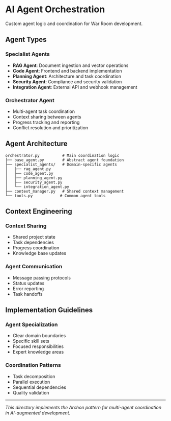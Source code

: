 # AI Agent Orchestration

Custom agent logic and coordination for War Room development.

## Agent Types

### Specialist Agents
- **RAG Agent**: Document ingestion and vector operations
- **Code Agent**: Frontend and backend implementation
- **Planning Agent**: Architecture and task coordination
- **Security Agent**: Compliance and security validation
- **Integration Agent**: External API and webhook management

### Orchestrator Agent
- Multi-agent task coordination
- Context sharing between agents
- Progress tracking and reporting
- Conflict resolution and prioritization

## Agent Architecture

```
orchestrator.py          # Main coordination logic
├── base_agent.py        # Abstract agent foundation
├── specialist_agents/   # Domain-specific agents
│   ├── rag_agent.py
│   ├── code_agent.py
│   ├── planning_agent.py
│   ├── security_agent.py
│   └── integration_agent.py
├── context_manager.py   # Shared context management
└── tools.py            # Common agent tools
```

## Context Engineering

### Context Sharing
- Shared project state
- Task dependencies
- Progress coordination
- Knowledge base updates

### Agent Communication
- Message passing protocols
- Status updates
- Error reporting
- Task handoffs

## Implementation Guidelines

### Agent Specialization
- Clear domain boundaries
- Specific skill sets
- Focused responsibilities
- Expert knowledge areas

### Coordination Patterns
- Task decomposition
- Parallel execution
- Sequential dependencies
- Quality validation

---

*This directory implements the Archon pattern for multi-agent coordination in AI-augmented development.*